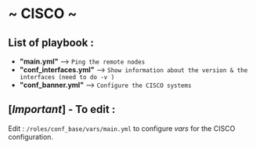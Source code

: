 # ~ CISCO ~ 

## List of playbook :
- **"main.yml"**
 --> 
`Ping the remote nodes`
- **"conf_interfaces.yml"**
 --> 
`Show information about the version & the interfaces (need to do -v )`
- **"conf_banner.yml"**
 --> 
`Configure the CISCO systems`

## [*Important*] - To edit :
Edit : `/roles/conf_base/vars/main.yml` to configure *vars* for the CISCO configuration.
